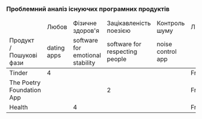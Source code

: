 ### Проблемний аналіз існуючих програмних продуктів

<table>
    <thead>
        <tr>
            <td></td>
            <td>Любов</td>
            <td>Фізичне здоров'я</td>
            <td>Зацікавленість поезією</td>
            <td>Контроль шуму</td>
            <td>Ліцензія</td>
            <td>Примітка</td>
        </tr>
        <tr>
            <td>Продукт<br>/<br>Пошукові фази</td>
            <td>dating apps</td>
            <td>software for emotional stability</td>
            <td>software for respecting people</td>
            <td>noise control app</td>
            <td></td>
            <td></td>
        </tr>
    </thead>
        <tr>
            <td>Tinder</td>
            <td>4</td>
            <td></td>
            <td></td>
            <td></td>
            <td>Free</td>
            <td></td>
        </tr>
        <tr>
            <td>The Poetry Foundation App</td>
            <td></td>
            <td></td>
            <td>2</td>
            <td></td>
            <td>Free</td>
            <td></td>
        </tr>
        <tr>
            <td>Health</td>
            <td></td>
            <td>4</td>
            <td></td>
            <td></td>
            <td>Free</td>
            <td></td>
        </tr>
</table>